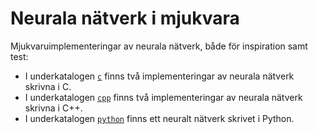 # Neurala nätverk i mjukvara

Mjukvaruimplementeringar av neurala nätverk, både för inspiration samt test:
* I underkatalogen [`c`](./c/) finns två implementeringar av neurala nätverk skrivna i C.
* I underkatalogen [`cpp`](./cpp/) finns två implementeringar av neurala nätverk skrivna i C++.
* I underkatalogen [`python`](./python/) finns ett neuralt nätverk skrivet i Python.